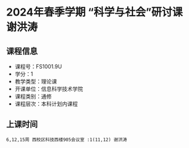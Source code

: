 # 2024年春季学期 “科学与社会”研讨课 谢洪涛






## 课程信息

- 课程号：FS1001.9U
- 学分：1
- 教学类型：理论课
- 开课单位：信息科学技术学院
- 课程类别：通修
- 课程层次：本科计划内课程

## 上课时间

```
6,12,15周 西校区科技西楼905会议室 :1(11,12) 谢洪涛
```

